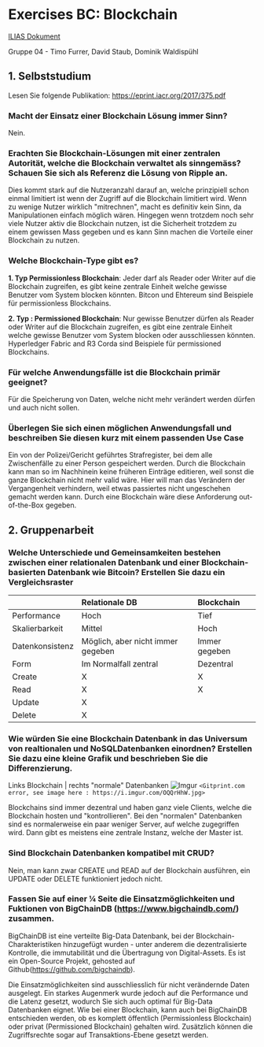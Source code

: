 # Exercises BC: Blockchain

[ILIAS Dokument](https://elearning.hslu.ch/ilias/goto.php?target=file_3692473_download)

Gruppe 04 - Timo Furrer, David Staub, Dominik Waldispühl

## 1. Selbststudium
Lesen Sie folgende Publikation: https://eprint.iacr.org/2017/375.pdf

### Macht der Einsatz einer Blockchain Lösung immer Sinn?

Nein.

### Erachten Sie Blockchain-Lösungen mit einer zentralen Autorität, welche die Blockchain verwaltet als sinngemäss? Schauen Sie sich als Referenz die Lösung von Ripple an.

Dies kommt stark auf die Nutzeranzahl darauf an, welche prinzipiell schon einmal limitiert ist wenn der Zugriff auf die Blockchain limitiert wird. Wenn zu wenige Nutzer wirklich "mitrechnen", macht es definitiv kein Sinn, da Manipulationen einfach möglich wären. Hingegen wenn trotzdem noch sehr viele Nutzer aktiv die Blockchain nutzen, ist die Sicherheit trotzdem zu einem gewissen Mass gegeben und es kann Sinn machen die Vorteile einer Blockchain zu nutzen.

### Welche Blockchain-Type gibt es?

**1. Typ Permissionless Blockchain**: Jeder darf als Reader oder Writer auf die Blockchain zugreifen, es gibt keine zentrale Einheit welche gewisse Benutzer vom System blocken könnten. Bitcon und Ehtereum sind Beispiele für permissionless Blockchains.

**2. Typ : Permissioned Blockchain**: Nur gewisse Benutzer dürfen als Reader oder Writer auf die Blockchain zugreifen, es gibt eine zentrale Einheit welche gewisse Benutzer vom System blocken oder ausschliessen könnten. Hyperledger Fabric and R3 Corda sind Beispiele für permissioned Blockchains.

### Für welche Anwendungsfälle ist die Blockchain primär geeignet?

Für die Speicherung von Daten, welche nicht mehr verändert werden dürfen und auch nicht sollen.

### Überlegen Sie sich einen möglichen Anwendungsfall und beschreiben Sie diesen kurz mit einem passenden Use Case

Ein von der Polizei/Gericht geführtes Strafregister, bei dem alle Zwischenfälle zu einer Person gespeichert werden. Durch die Blockchain kann man so im Nachhinein keine früheren Einträge editieren, weil sonst die ganze Blockchain nicht mehr valid wäre. Hier will man das Verändern der Vergangenheit verhindern, weil etwas passiertes nicht ungeschehen gemacht werden kann. Durch eine Blockchain wäre diese Anforderung out-of-the-Box gegeben.

## 2. Gruppenarbeit

### Welche Unterschiede und Gemeinsamkeiten bestehen zwischen einer relationalen Datenbank und einer Blockchain-basierten Datenbank wie Bitcoin? Erstellen Sie dazu ein Vergleichsraster

|                    |Relationale DB      |Blockchain          |
|:-------------------|:-------------------|:-------------------|
| Performance | Hoch | Tief |
| Skalierbarkeit | Mittel | Hoch |
| Datenkonsistenz | Möglich, aber nicht immer gegeben | Immer gegeben |
| Form | Im Normalfall zentral | Dezentral |
| Create | X | X |
| Read | X | X |
| Update | X |  |
| Delete | X |  |

### Wie würden Sie eine Blockchain Datenbank in das Universum von realtionalen und NoSQLDatenbanken einordnen? Erstellen Sie dazu eine kleine Grafik und beschrieben Sie die Differenzierung.

Links Blockchain | rechts "normale" Datenbanken
![Imgur](https://i.imgur.com/OQQrHhW.jpg)
`<Gitprint.com error, see image here : https://i.imgur.com/OQQrHhW.jpg>`

Blockchains sind immer dezentral und haben ganz viele Clients, welche die Blockchain hosten und "kontrollieren". Bei den "normalen" Datenbanken sind es normalerweise ein paar weniger Server, auf welche zugegriffen wird. Dann gibt es meistens eine zentrale Instanz, welche der Master ist.

### Sind Blockchain Datenbanken kompatibel mit CRUD?

Nein, man kann zwar CREATE und READ auf der Blockchain ausführen, ein UPDATE oder DELETE funktioniert jedoch nicht.

### Fassen Sie auf einer ¼ Seite die Einsatzmöglichkeiten und Fuktionen von BigChainDB (https://www.bigchaindb.com/) zusammen.

BigChainDB ist eine verteilte Big-Data Datenbank, bei der Blockchain-Charakteristiken hinzugefügt wurden - unter anderem die dezentralisierte Kontrolle, die immutabilität und die Übertragung von Digital-Assets. Es ist ein Open-Source Projekt, gehosted auf Github(https://github.com/bigchaindb).

Die Einsatzmöglichkeiten sind ausschliesslich für nicht verändernde Daten ausgelegt. Ein starkes Augenmerk wurde jedoch auf die Performance und die Latenz gesetzt, wodurch Sie sich auch optimal für Big-Data Datenbanken eignet. Wie bei einer Blockchain, kann auch bei BigChainDB entschieden werden, ob es komplett öffentlich (Permissionless Blockchain) oder privat (Permissioned Blockchain) gehalten wird. Zusätzlich können die Zugriffsrechte sogar auf Transaktions-Ebene gesetzt werden.
